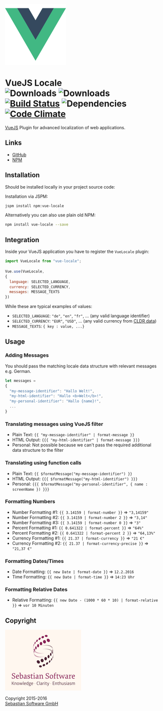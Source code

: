 <img src="assets/vuejs.png" alt="VueJS Logo" width="200" height="200"/>

# VueJS Locale<br/>![Downloads][npm-version-img] ![Downloads][npm-downloads-img] [![Build Status][ci-img]][ci] ![Dependencies][deps-img] [![Code Climate][climate-img]][climate]

[VueJS] Plugin for advanced localization of web applications.

[VueJS]: https://github.com/vuejs/vue
[ci-img]:  https://travis-ci.org/sebastian-software/vue-locale.svg
[ci]:      https://travis-ci.org/sebastian-software/vue-locale
[deps-img]: https://david-dm.org/sebastian-software/vue-locale.svg
[climate-img]: https://codeclimate.com/github/sebastian-software/vue-locale/badges/gpa.svg
[climate]: https://codeclimate.com/github/sebastian-software/vue-locale
[npm]: https://www.npmjs.com/package/vue-locale
[npm-downloads-img]: https://img.shields.io/npm/dm/vue-locale.svg
[npm-version-img]: https://img.shields.io/npm/v/vue-locale.svg



## Links

- [GitHub](https://github.com/sebastian-software/vue-locale)
- [NPM](https://www.npmjs.com/package/vue-locale)


## Installation

Should be installed locally in your project source code:

Installation via JSPM:

```bash
jspm install npm:vue-locale
```

Alternatively you can also use plain old NPM:

```bash
npm install vue-locale --save
```

## Integration

Inside your VueJS application you have to register the `VueLocale` plugin:

```js
import VueLocale from "vue-locale";

Vue.use(VueLocale,
{
  language: SELECTED_LANGUAGE,
  currency: SELECTED_CURRENCY,
  messages: MESSAGE_TEXTS
})
```

While these are typical examples of values:

- `SELECTED_LANGUAGE`: `"de"`, `"en"`, `"fr"`, ... (any valid language identifier)
- `SELECTED_CURRENCY`: `"EUR"`, `"USD"`, ... (any valid currency from [CLDR data](http://www.currency-iso.org/dam/downloads/lists/list_one.xml))
- `MESSAGE_TEXTS`: `{ key : value, ...}`


## Usage

### Adding Messages

You should pass the matching locale data structure with relevant messages e.g. German.

```js
let messages =
{
  "my-message-identifier": "Hallo Welt!",
  "my-html-identifier": "Hallo <b>Welt</b>!",
  "my-personal-identifier": "Hallo {name}!",
  ...
}
```

### Translating messages using VueJS filter

- Plain Text: ```{{ "my-message-identifier" | format-message }}```
- HTML Output: ```{{{ "my-html-identifier" | format-message }}}```
- Personal: Not possible because we can't pass the required additional data structure to the filter


### Translating using function calls

- Plain Text: ```{{ $formatMessage("my-message-identifier") }}```
- HTML Output: ```{{{ $formatMessage("my-html-identifier") }}}```
- Personal: `{{{ $formatMessage("my-personal-identifier", { name : screenName }) }}}`


### Formatting Numbers

- Number Formatting #1: ```{{ 3.14159 | format-number }}``` => `"3,14159"`
- Number Formatting #2: ```{{ 3.14159 | format-number 2 }}``` => `"3,14"`
- Number Formatting #3: ```{{ 3.14159 | format-number 0 }}``` => `"3"`
- Percent Formatting #1: ```{{ 0.641322 | format-percent }}``` => `"64%"`
- Percent Formatting #2: ```{{ 0.641322 | format-percent 2 }}``` => `"64,13%"`
- Currency Formatting #1: ```{{ 21.37 | format-currency }}``` => `"21 €"`
- Currency Formatting #2: ```{{ 21.37 | format-currency-precise }}``` => `"21,37 €"`


### Formatting Dates/Times

- Date Formatting: ```{{ new Date | format-date }}``` => `12.2.2016`
- Time Formatting: ```{{ new Date | format-time }}``` => `14:23 Uhr`


### Formatting Relative Dates

- Relative Formatting: ```{{ new Date - (1000 * 60 * 10) | format-relative }}``` => `vor 10 Minuten`



## Copyright

<img src="assets/sebastiansoftware.png" alt="Sebastian Software GmbH Logo" width="250" height="200"/>

Copyright 2015-2016<br/>[Sebastian Software GmbH](http://www.sebastian-software.de)

